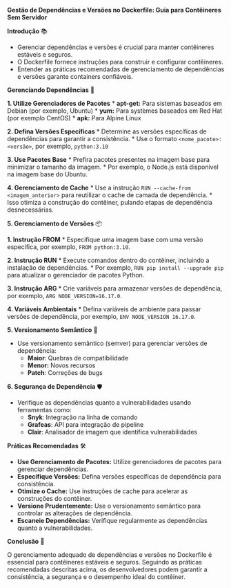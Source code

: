**Gestão de Dependências e Versões no Dockerfile: Guia para Contêineres Sem Servidor**

**Introdução** 📚

* Gerenciar dependências e versões é crucial para manter contêineres estáveis e seguros.
* O Dockerfile fornece instruções para construir e configurar contêineres.
* Entender as práticas recomendadas de gerenciamento de dependências e versões garante containers confiáveis.

**Gerenciando Dependências** 🔗

**1. Utilize Gerenciadores de Pacotes**
    * **apt-get:** Para sistemas baseados em Debian (por exemplo, Ubuntu)
    * **yum:** Para systèmes baseados em Red Hat (por exemplo CentOS)
    * **apk:** Para Alpine Linux

**2. Defina Versões Específicas**
    * Determine as versões específicas de dependências para garantir a consistência.
    * Use o formato ```<nome_pacote>:<versão>```, por exemplo, ```python:3.10```

**3. Use Pacotes Base**
    * Prefira pacotes presentes na imagem base para minimizar o tamanho da imagem.
    * Por exemplo, o Node.js está disponível na imagem base do Ubuntu.

**4. Gerenciamento de Cache**
    * Use a instrução ```RUN --cache-from <imagem_anterior>``` para reutilizar o cache de camada de dependência.
    * Isso otimiza a construção do contêiner, pulando etapas de dependência desnecessárias.

**5. Gerenciamento de Versões** 📦

**1. Instrução FROM**
    * Especifique uma imagem base com uma versão específica, por exemplo, ```FROM python:3.10```.

**2. Instrução RUN**
    * Execute comandos dentro do contêiner, incluindo a instalação de dependências.
    * Por exemplo, ```RUN pip install --upgrade pip``` para atualizar o gerenciador de pacotes Python.

**3. Instrução ARG**
    * Crie variáveis para armazenar versões de dependência, por exemplo, ```ARG NODE_VERSION=16.17.0```.

**4. Variáveis Ambientais**
    * Defina variáveis de ambiente para passar versões de dependência, por exemplo, ```ENV NODE_VERSION 16.17.0```.

**5. Versionamento Semântico** 🔢

* Use versionamento semântico (semver) para gerenciar versões de dependência:
    * **Maior**: Quebras de compatibilidade
    * **Menor:** Novos recursos
    * **Patch**: Correções de bugs

**6. Segurança de Dependência** 🛡️

* Verifique as dependências quanto a vulnerabilidades usando ferramentas como:
    * **Snyk**: Integração na linha de comando
    * **Grafeas**: API para integração de pipeline
    * **Clair**: Analisador de imagem que identifica vulnerabilidades

**Práticas Recomendadas** 🛠️

* **Use Gerenciamento de Pacotes:** Utilize gerenciadores de pacotes para gerenciar dependências.
* **Especifique Versões:** Defina versões específicas de dependência para consistência.
* **Otimize o Cache:** Use instruções de cache para acelerar as construções do contêiner.
* **Versione Prudentemente:** Use o versionamento semântico para controlar as alterações de dependência.
* **Escaneie Dependências:** Verifique regularmente as dependências quanto a vulnerabilidades.

**Conclusão** 🏁

O gerenciamento adequado de dependências e versões no Dockerfile é essencial para contêineres estáveis e seguros. Seguindo as práticas recomendadas descritas acima, os desenvolvedores podem garantir a consistência, a segurança e o desempenho ideal do contêiner.